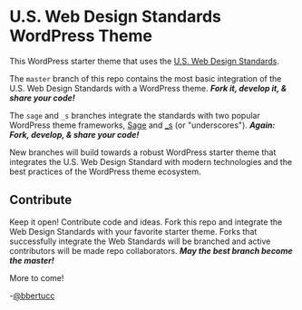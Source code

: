 # U.S. Web Design Standards WordPress Theme

This WordPress starter theme that uses the [U.S. Web Design Standards].

The `master` branch of this repo contains the most basic integration of the U.S. Web Design Standards with a WordPress theme. _**Fork it, develop it, & share your code!**_

The `sage` and `_s` branches integrate the standards with two popular WordPress theme frameworks, [Sage] and [_s] (or "underscores"). _**Again: Fork, develop, & share your code!**_

New branches will build towards a robust WordPress starter theme that integrates the U.S. Web Design Standard with modern technologies and the best practices of the WordPress theme ecosystem.

## Contribute
Keep it open! Contribute code and ideas. Fork this repo and integrate the Web Design Standards with your favorite starter theme. Forks that successfully integrate the Web Standards will be branched and active contributors will be made repo collaborators. _**May the best branch become the master!**_

More to come!

-[@bbertucc]

[U.S. Web Design Standards]:https://playbook.cio.gov/designstandards/
[Sage]:https://github.com/roots/sage
[_s]:https://github.com/Automattic/_s
[@bbertucc]:https://github.com/bbertucc
